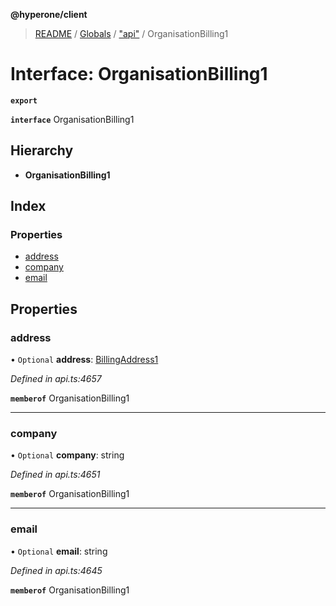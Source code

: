 **@hyperone/client**

> [README](../README.md) / [Globals](../globals.md) / ["api"](../modules/_api_.md) / OrganisationBilling1

# Interface: OrganisationBilling1

**`export`** 

**`interface`** OrganisationBilling1

## Hierarchy

* **OrganisationBilling1**

## Index

### Properties

* [address](_api_.organisationbilling1.md#address)
* [company](_api_.organisationbilling1.md#company)
* [email](_api_.organisationbilling1.md#email)

## Properties

### address

• `Optional` **address**: [BillingAddress1](_api_.billingaddress1.md)

*Defined in api.ts:4657*

**`memberof`** OrganisationBilling1

___

### company

• `Optional` **company**: string

*Defined in api.ts:4651*

**`memberof`** OrganisationBilling1

___

### email

• `Optional` **email**: string

*Defined in api.ts:4645*

**`memberof`** OrganisationBilling1
